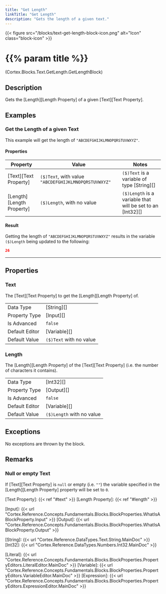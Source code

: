 ```yaml
---
title: "Get Length"
linkTitle: "Get Length"
description: "Gets the length of a given text."
---
```


{{< figure src="/blocks/text-get-length-block-icon.png" alt="Icon" class="block-icon" >}}

# {{% param title %}}

<p class="namespace">(Cortex.Blocks.Text.GetLength.GetLengthBlock)</p>

## Description

Gets the [Length][Length Property] of a given [Text][Text Property].

## Examples

### Get the Length of a given Text

This example will get the length of `"ABCDEFGHIJKLMNOPQRSTUVWXYZ"`.

#### Properties

| Property           | Value                     | Notes                                    |
|--------------------|---------------------------|------------------------------------------|
| [Text][Text Property] | `($)Text`, with value `"ABCDEFGHIJKLMNOPQRSTUVWXYZ"` | `($)Text` is a variable of type [String][] |
| [Length][Length Property] | `($)Length`, with no value | `($)Length` is a variable that will be set to an [Int32][] |

#### Result

Getting the length of `"ABCDEFGHIJKLMNOPQRSTUVWXYZ"` results in the variable `($)Length` being updated to the following:

```json
26
```

***

## Properties

### Text

The [Text][Text Property] to get the [Length][Length Property] of.  
  
| | |
|--------------------|---------------------------|
| Data Type | [String][] |
| Property Type | [Input][] |
| Is Advanced | `false` |
| Default Editor | [Variable][] |
| Default Value | `($)Text` with no value |

### Length

The [Length][Length Property] of the [Text][Text Property] (i.e. the number of characters it contains).

| | |
|--------------------|---------------------------|
| Data Type | [Int32][] |
| Property Type | [Output][] |
| Is Advanced | `false` |
| Default Editor | [Variable][] |
| Default Value | `($)Length` with no value |

## Exceptions

No exceptions are thrown by the block.

## Remarks

### Null or empty Text

If [Text][Text Property] is `null` or empty (i.e. `""`) the variable specified in the [Length][Length Property] property will be set to `0`.

[Text Property]: {{< ref "#text" >}}
[Length Property]: {{< ref "#length" >}}

[Input]: {{< url "Cortex.Reference.Concepts.Fundamentals.Blocks.BlockProperties.WhatIsABlockProperty.Input" >}}
[Output]: {{< url "Cortex.Reference.Concepts.Fundamentals.Blocks.BlockProperties.WhatIsABlockProperty.Output" >}}

[String]: {{< url "Cortex.Reference.DataTypes.Text.String.MainDoc" >}}
[Int32]: {{< url "Cortex.Reference.DataTypes.Numbers.Int32.MainDoc" >}}

[Literal]: {{< url "Cortex.Reference.Concepts.Fundamentals.Blocks.BlockProperties.PropertyEditors.LiteralEditor.MainDoc" >}}
[Variable]: {{< url "Cortex.Reference.Concepts.Fundamentals.Blocks.BlockProperties.PropertyEditors.VariableEditor.MainDoc" >}}
[Expression]: {{< url "Cortex.Reference.Concepts.Fundamentals.Blocks.BlockProperties.PropertyEditors.ExpressionEditor.MainDoc" >}}
